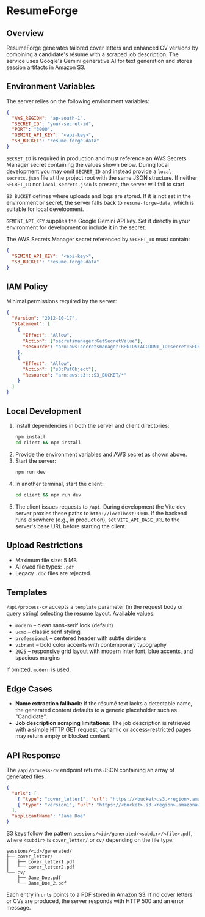 # ResumeForge

## Overview
ResumeForge generates tailored cover letters and enhanced CV versions by combining a candidate's résumé with a scraped job description. The service uses Google's Gemini generative AI for text generation and stores session artifacts in Amazon S3.

## Environment Variables
The server relies on the following environment variables:

```json
{
  "AWS_REGION": "ap-south-1",
  "SECRET_ID": "your-secret-id",
  "PORT": "3000",
  "GEMINI_API_KEY": "<api-key>",
  "S3_BUCKET": "resume-forge-data"
}
```

`SECRET_ID` is required in production and must reference an AWS Secrets Manager secret containing the values shown below. During
local development you may omit `SECRET_ID` and instead provide a `local-secrets.json` file at the project root with the same
JSON structure. If neither `SECRET_ID` nor `local-secrets.json` is present, the server will fail to start.

`S3_BUCKET` defines where uploads and logs are stored. If it is not set in the environment or secret, the server falls back to
`resume-forge-data`, which is suitable for local development.

`GEMINI_API_KEY` supplies the Google Gemini API key. Set it directly in your environment for development or include it in the
secret.

The AWS Secrets Manager secret referenced by `SECRET_ID` must contain:

```json
{
  "GEMINI_API_KEY": "<api-key>",
  "S3_BUCKET": "resume-forge-data"
}
```

## IAM Policy
Minimal permissions required by the server:

```json
{
  "Version": "2012-10-17",
  "Statement": [
    {
      "Effect": "Allow",
      "Action": ["secretsmanager:GetSecretValue"],
      "Resource": "arn:aws:secretsmanager:REGION:ACCOUNT_ID:secret:SECRET_ID"
    },
    {
      "Effect": "Allow",
      "Action": ["s3:PutObject"],
      "Resource": "arn:aws:s3:::S3_BUCKET/*"
    }
  ]
}
```

## Local Development
1. Install dependencies in both the server and client directories:
   ```bash
   npm install
   cd client && npm install
   ```
2. Provide the environment variables and AWS secret as shown above.
3. Start the server:
   ```bash
   npm run dev
   ```
4. In another terminal, start the client:
   ```bash
   cd client && npm run dev
   ```
5. The client issues requests to `/api`. During development the Vite dev server proxies these paths to `http://localhost:3000`.
   If the backend runs elsewhere (e.g., in production), set `VITE_API_BASE_URL` to the server's base URL before starting the client.

## Upload Restrictions
- Maximum file size: 5&nbsp;MB
- Allowed file types: `.pdf`
- Legacy `.doc` files are rejected.

## Templates
`/api/process-cv` accepts a `template` parameter (in the request body or query string) selecting the resume layout. Available values:
- `modern` – clean sans-serif look (default)
- `ucmo` – classic serif styling
- `professional` – centered header with subtle dividers
- `vibrant` – bold color accents with contemporary typography
 - `2025` – responsive grid layout with modern Inter font, blue accents, and spacious margins

If omitted, `modern` is used.


## Edge Cases
- **Name extraction fallback:** If the résumé text lacks a detectable name, the generated content defaults to a generic placeholder such as "Candidate".
- **Job description scraping limitations:** The job description is retrieved with a simple HTTP GET request; dynamic or access-restricted pages may return empty or blocked content.

## API Response
The `/api/process-cv` endpoint returns JSON containing an array of generated files:

```json
{
  "urls": [
    { "type": "cover_letter1", "url": "https://<bucket>.s3.<region>.amazonaws.com/sessions/<id>/generated/cover_letter/cover_letter1.pdf" },
    { "type": "version1", "url": "https://<bucket>.s3.<region>.amazonaws.com/sessions/<id>/generated/cv/Jane_Doe.pdf" }
  ],
  "applicantName": "Jane Doe"
}
```

S3 keys follow the pattern `sessions/<id>/generated/<subdir>/<file>.pdf`, where `<subdir>` is `cover_letter/` or `cv/` depending on the file type.

```
sessions/<id>/generated/
├── cover_letter/
│   ├── cover_letter1.pdf
│   └── cover_letter2.pdf
└── cv/
    ├── Jane_Doe.pdf
    └── Jane_Doe_2.pdf
```

Each entry in `urls` points to a PDF stored in Amazon S3. If no cover letters or CVs are produced, the server responds with HTTP 500 and an error message.
